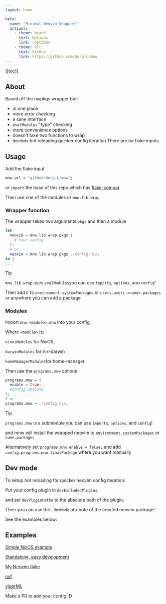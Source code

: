 ```yaml
---
layout: home

hero:
  name: "Minimal Neovim Wrapper"
  actions:
    - theme: brand
      text: Options
      link: /options
    - theme: alt
      text: GitHub
      link: https://github.com/Gerg-L/mnw
---
```

[[toc]]
## About
Based off the nixpkgs wrapper but:

- in one place
- more error checking
- a sane interface
- `evalModules` "type" checking
- more convenience options
- doesn't take two functions to wrap
- `devMode` hot reloading quicker config iteration
There are no flake inputs.

## Usage

Add the flake input

```nix
mnw.url = "github:Gerg-L/mnw";
```

or `import` the base of this repo which has
[flake-compat](https://github.com/edolstra/flake-compat)

Then use one of the modules or `mnw.lib.wrap`

### Wrapper function

The wrapper takes two arguments `pkgs` and then a module

```nix
let
  neovim = mnw.lib.wrap pkgs {
    # Your config
  };
  # or
  neovim = mnw.lib.wrap pkgs ./config.nix;
in {
...
```

> [!TIP]
> `mnw.lib.wrap` uses `evalModules`you can use `imports`, `options`, and
> `config`!

Then add it to `environment.systemPackages` or `users.users.<name>.packages` or
anywhere you can add a package

### Modules

Import `mnw.<module>.mnw` into your config

Where `<module>` is:

`nixosModules` for NixOS,

`darwinModules` for nix-darwin

`homeManagerModules`for home-manager

Then use the `programs.mnw` options

```nix
programs.mnw = {
  enable = true;
  #config options
};
# or
programs.mnw = ./config.nix;
```

> [!TIP]
> `programs.mnw` is a submodule you can use `imports`, `options`, and `config`!

and mnw will install the wrapped neovim to `environment.systemPackages` or
`home.packages`

Alternatively set `programs.mnw.enable = false;` and add
`config.programs.mnw.finalPackage` where you want manually

## Dev mode

To setup hot reloading for quicker neovim config iteration:

Put your config plugin in `devExcludedPlugins`,

and set `devPluginPaths` to the absolute path of the plugin.

Then you can use the `.devMode` attribute of the created neovim package!

See the examples below:

## Examples

[Simple NixOS example](https://github.com/Gerg-L/mnw/tree/master/examples/nixos)

[Standalone, easy development](https://github.com/Gerg-L/mnw/tree/master/examples/standalone)

[My Neovim flake](https://github.com/Gerg-L/nvim-flake)

[nvf](https://github.com/NotAShelf/nvf)

[viperML](https://github.com/viperML/dotfiles/blob/master/packages/neovim/module.nix)

Make a PR to add your config :D
